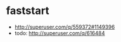 faststart
=======================================
- http://superuser.com/q/559372#1149396
- todo: http://superuser.com/q/616484
